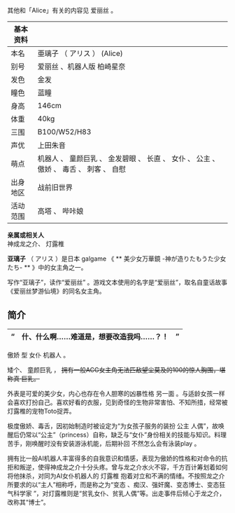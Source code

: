 其他和「Alice」有关的内容见  爱丽丝  。

|  **基本资料**  ||
|---|---|
|本名  |  亜璃子  （  アリス  ）  (Alice)   |
|别号  |  爱丽丝  、机器人版  柏崎星奈   |
|发色  |  金发   |
|瞳色  |  蓝瞳   |
|身高  |  146cm   |
|体重  |  40kg   |
|三围  |  B100/W52/H83   |
|声优  |  上田朱音   |
|萌点  |  机器人  、  童颜巨乳  、  金发碧眼  、  长直  、  女仆  、  公主  、  傲娇  、  毒舌  、  刺客  、  自慰   |
|出身地区  |  战前旧世界   |
|活动范围  |  高塔  、  哔咔娘   |
**亲属或相关人**  
神成龙之介、  灯露椎  
  
**亚璃子** （  アリス  ）是日本  galgame  《 ** 美少女万華鏡 -神が造りたもうた少女たち-  ** 》中的女主角之一。

写作“亚璃子”，读作“爱丽丝”  。游戏文本使用的名字是“爱丽丝”，取名自童话故事《爱丽丝梦游仙境》的同名女主角。

##  简介

|  “  |  什、什么啊……难道是，想要改造我吗……？！  |  ”   
---|---|---  
  
傲娇  型  女仆  机器人  。

矮个、  童颜巨乳  ， ~~拥有一般ACG女主角无法匹敌望尘莫及的100的惊人胸围，堪称真·巨乳。~~

外表是可爱的美少女，内心也存在令人胆寒的凶暴性格  另一面
。与适龄女孩一样会喜欢打扮自己。喜欢好看的衣服，见到奇怪的生物非常害怕、不知所措，经常被灯露椎的宠物Toto捉弄。

极度傲娇、毒舌，因初始制造时被设定为“为女孩子服务的装扮  公主
人偶”，故唤醒后仍常以“公主”（princess）自称，缺乏与“女仆”身份相关的技能与知识。料理苦手，刚唤醒时没有安装游泳机能，后期补回
不然怎么会有泳装play  。

拥有比一般AI机器人丰富得多的自我意识和情感，表现为傲娇的性格和对命令的抗拒和叛逆，使得神成龙之介十分头疼。曾与龙之介水火不容，千方百计筹划着如何将他抹杀，对同为AI女仆机器人的
灯露椎  抱着对立和不满的情绪。不按照龙之介所要求的以“主人”相称呼，而是称之为“变态  、痴汉、强奸魔、变态博士、变态狂气科学家
”，对灯露椎则是“贫乳女仆、贫乳人偶”等。出走事件后倾心于龙之介，改称其“博士”。

  